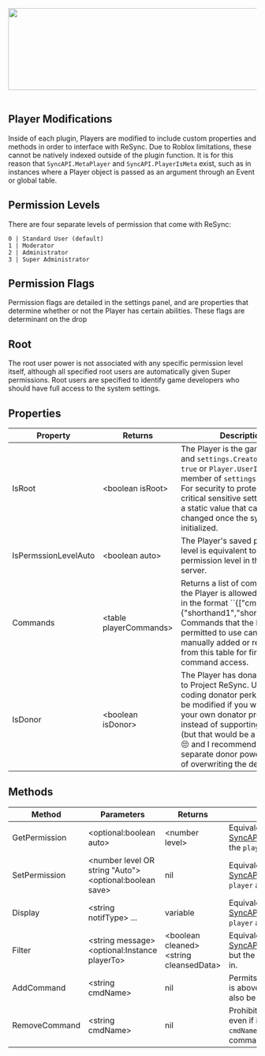 <div align=center><img src="https://github.com/user-attachments/assets/15709da5-f509-4c96-963d-8cce51372a5e" height="166" width="589"></div><br>

Player Modifications
-
Inside of each plugin, Players are modified to include custom properties and methods in order to interface with ReSync. Due to Roblox limitations, these cannot be natively indexed outside of the plugin function. It is for this reason that ``SyncAPI.MetaPlayer`` and ``SyncAPI.PlayerIsMeta`` exist, such as in instances where a Player object is passed as an argument through an Event or global table.

## Permission Levels
There are four separate levels of permission that come with ReSync:
```
0 | Standard User (default)
1 | Moderator
2 | Administrator
3 | Super Administrator
```
## Permission Flags
Permission flags are detailed in the settings panel, and are properties that determine whether or not the Player has certain abilities. These flags are determinant on the drop
## Root
The root user power is not associated with any specific permission level itself, although all specified root users are automatically given Super permissions. Root users are specified to identify game developers who should have full access to the system settings.

Properties
-
| Property             | Returns                 | Description | Writable |
| -------------------- | ----------------------- | ----------- | -------- |
| IsRoot               | \<boolean isRoot>       | The Player is the game owner and ``settings.CreatorRoot == true`` or ``Player.UserId`` is a member of ``settings.RootUsers``. For security to protect access to critical sensitive settings, this is a static value that cannot be changed once the system is initialized. | No
| IsPermssionLevelAuto | \<boolean auto>         | The Player's saved permission level is equivalent to their permission level in the current server. | No
| Commands             | \<table playerCommands> | Returns a list of commands that the Player is allowed to execute in the format ``{["cmdName"] = {"shorthand1","shorthand2",...}}. Commands that the Player is permitted to use can be manually added or removed from this table for fine-grained command access. | Yes
| IsDonor              | \<boolean isDonor>      | The Player has donated money to Project ReSync. Useful for coding donator perks. This can be modified if you want to make your own donator product instead of supporting the system (but that would be a little bit sad 😔 and I recommend adding separate donor powers instead of overwriting the default ones). | Yes

Methods
-
| Method        | Parameters                                                | Returns | Description |
| ------------- | --------------------------------------------------------- | ------- | ----------- |
| GetPermission | \<optional:boolean auto>                                  | \<number level>                           | Equivalent to <a href="./SyncAPI.md#Methods">SyncAPI:GetPermissionLevel(player,auto)</a>, but the ``player`` argument is automatically filled in.
| SetPermission | \<number level OR string "Auto"> \<optional:boolean save> | nil                                       | Equivalent to <a href="./SyncAPI.md#Methods">SyncAPI:SetPermissionLevel(player)</a>, but the ``player`` argument is automatically filled in.
| Display       | \<string notifType> ...                                   | variable                                  | Equivalent to <a href="./SyncAPI.md#Methods">SyncAPI:Display(player,notifType,...)</a>, but the ``player`` argument is automatically filled in.
| Filter        | \<string message> \<optional:Instance playerTo>           | \<boolean cleaned> \<string cleansedData> | Equivalent to <a href="./SyncAPI.md#Methods">SyncAPI:ApplyFilter(player,message,playerTo)</a>, but the ``player`` argument is automatically filled in.
| AddCommand    | \<string cmdName>                                         | nil                                       | Permits the Player to run a command, even if it is above their permission level. ``cmdName`` may also be the shorthand for a command.
| RemoveCommand | \<string cmdName>                                         | nil                                       | Prohibits the Player from running a command, even if it is below their permission level. ``cmdName`` may also be the shorthand for a command.

